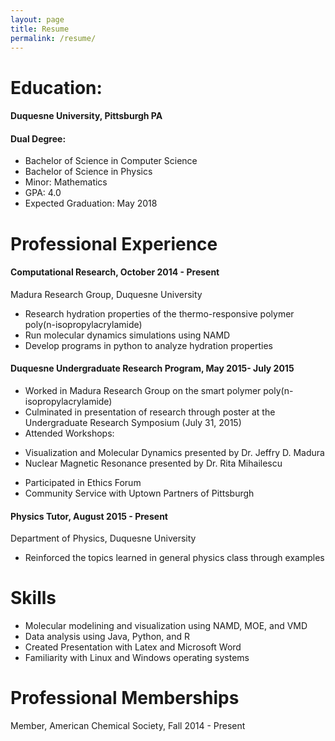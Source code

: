 ```yaml
---
layout: page
title: Resume 
permalink: /resume/
---
```


# Education:

#### Duquesne University, Pittsburgh PA

#### Dual Degree:

+ Bachelor of Science in Computer Science
+ Bachelor of Science in Physics	
+ Minor: Mathematics
+ GPA: 4.0
+ Expected Graduation: May 2018

# Professional Experience

#### Computational Research, October 2014 - Present

Madura Research Group, Duquesne University 

+ Research hydration properties of the thermo-responsive polymer poly(n-isopropylacrylamide)
+ Run molecular dynamics simulations using NAMD
+ Develop programs in python to analyze hydration properties

#### Duquesne Undergraduate Research Program, May 2015- July 2015
+ Worked in Madura Research Group on the smart polymer poly(n-isopropylacrylamide)
+ Culminated in presentation of research through poster at the Undergraduate Research Symposium (July 31, 2015)
+ Attended Workshops:
 * Visualization and Molecular Dynamics presented by Dr. Jeffry D. Madura
 * Nuclear Magnetic Resonance presented by Dr. Rita Mihailescu
+ Participated in Ethics Forum
+ Community Service with Uptown Partners of Pittsburgh

#### Physics Tutor, August 2015 - Present
Department of Physics, Duquesne University

+ Reinforced the topics learned in general physics class through examples

# Skills
+ Molecular modelining and visualization using NAMD, MOE, and VMD
+ Data analysis using Java, Python, and R
+ Created Presentation with Latex and Microsoft Word
+ Familiarity with Linux and Windows operating systems

# Professional Memberships
Member, American Chemical Society, Fall 2014 - Present
